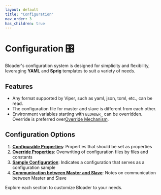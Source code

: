 ```yaml
---
layout: default
title: "Configuration"
nav_order: 3
has_children: true
---
```


# Configuration 🎛️

Bloader's configuration system is designed for simplicity and flexibility, leveraging **YAML** and **Sprig** templates to suit a variety of needs.

## Features
- Any format supported by Viper, such as yaml, json, toml, etc., can be read. 
- The configuration file for master and slave is different from each other. 
- Environment variables starting with `BLOADER_` can be overridden. Override is preferred over[Override Mechanism](override.md).

## Configuration Options
1. **[Configurable Properties](prop.md)**: Properties that should be set as properties
2. **[Override Properties](override.md)**: Overwriting of configuration files by files and constants
3. **[Sample Configuration](sample.md)**: Indicates a configuration that serves as a configuration sample
4. **[Communication between Master and Slave](communication.md)**: Notes on communication between Master and Slave

Explore each section to customize Bloader to your needs.



